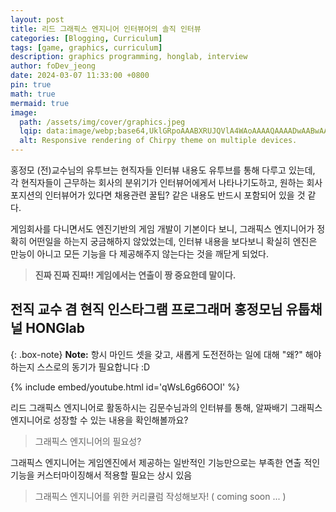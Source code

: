 ```yaml
---
layout: post
title: 리드 그래픽스 엔지니어 인터뷰어의 솔직 인터뷰
categories: [Blogging, Curriculum]
tags: [game, graphics, curriculum]
description: graphics programming, honglab, interview
author: foDev_jeong
date: 2024-03-07 11:33:00 +0800
pin: true
math: true
mermaid: true
image:
  path: /assets/img/cover/graphics.jpeg
  lqip: data:image/webp;base64,UklGRpoAAABXRUJQVlA4WAoAAAAQAAAADwAABwAAQUxQSDIAAAARL0AmbZurmr57yyIiqE8oiG0bejIYEQTgqiDA9vqnsUSI6H+oAERp2HZ65qP/VIAWAFZQOCBCAAAA8AEAnQEqEAAIAAVAfCWkAALp8sF8rgRgAP7o9FDvMCkMde9PK7euH5M1m6VWoDXf2FkP3BqV0ZYbO6NA/VFIAAAA
  alt: Responsive rendering of Chirpy theme on multiple devices.
---
```

   
홍정모 (전)교수님의 유투브는 현직자들 인터뷰 내용도 유투브를 통해 다루고 있는데, 각 현직자들이 근무하는 회사의 분위기가 인터뷰어에게서 나타나기도하고, 원하는 회사 포지션의 인터뷰어가 있다면 채용관련 꿀팁? 같은 내용도 반드시 포함되어 있을 것 같다.

게임회사를 다니면서도 엔진기반의 게임 개발이 기본이다 보니, 그래픽스 엔지니어가 정확히 어떤일을 하는지 궁금해하지 않았었는데, 인터뷰 내용을 보다보니 확실히 엔진은 만능이 아니고 모든 기능을 다 제공해주지 않는다는 것을 깨닫게 되었다.

> **진짜 진짜 진짜!! 게임에서는 연출이 짱 중요한데 말이다.**

## **전직 교수 겸 현직  인스타그램 프로그래머 홍정모님 유툽채널 HONGlab**

{: .box-note}
**Note:** 항시 마인드 셋을 갖고, 새롭게 도전전하는 일에 대해 "왜?" 해야하는지 스스로의 동기가 필요합니다 :D


{% include embed/youtube.html id='qWsL6g66OOI' %}

리드 그래픽스 엔지니어로 활동하시는 김문수님과의 인터뷰를 통해, 알짜배기 그래픽스 엔지니어로 성장할 수 있는 내용을 확인해볼까요?

> 그래픽스 엔지니어의 필요성?   

그래픽스 엔지니어는 게임엔진에서 제공하는 일반적인 기능만으로는 부족한 연출 적인 기능을 커스터마이징해서 적용할 필요는 상시 있음


> 그래픽스 엔지니어를 위한 커리큘럼 작성해보자! ( coming soon ... )



